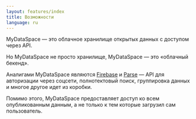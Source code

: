 ```yaml
---
layout: features/index
title: Возможности
language: ru
---
```

MyDataSpace &mdash; это облачное хранилище открытых данных с доступом через API.

Но MyDataSpace не просто хранилище, MyDataSpace &mdash; это «облачный бекенд».

Аналигами MyDataSpace являются [Firebase](https://firebase.google.com) и [Parse](https://parseplatform.github.io/) &mdash;
API для авторизации через соцсети, полнотектовый поиск, группировка данных и многое другое идет из коробки.

Помимо этого, MyDataSpace предоставляет доступ ко всем опубликованным данным, а не только к тем
которые загрузил сам пользователь.

